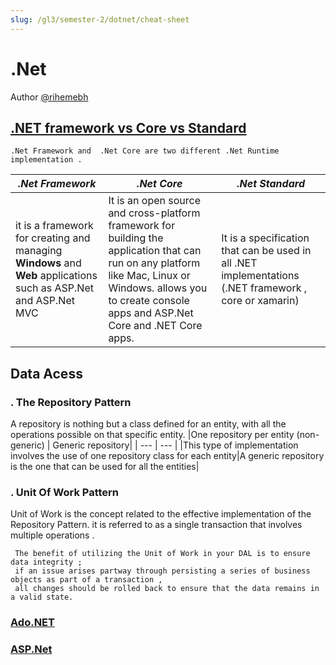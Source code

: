 ```yaml
---
slug: /gl3/semester-2/dotnet/cheat-sheet
---
```


# .Net

Author [@rihemebh](https://github.com/rihemebh)

## [.NET framework vs Core vs Standard](https://www.linkedin.com/posts/rihemebenhassan_net-framework-vs-core-vs-standard-activity-6804365749277274112-b6Ah)

    .Net Framework and  .Net Core are two different .Net Runtime implementation .

| **_.Net Framework_**                                                                                             | **_.Net Core_**                                                                                                                                                                                                | **_.Net Standard_**                                                                                   |
| ---------------------------------------------------------------------------------------------------------------- | -------------------------------------------------------------------------------------------------------------------------------------------------------------------------------------------------------------- | ----------------------------------------------------------------------------------------------------- |
| it is a framework for creating and managing **Windows** and **Web** applications such as ASP.Net and ASP.Net MVC | It is an open source and cross-platform framework for building the application that can run on any platform like Mac, Linux or Windows. allows you to create console apps and ASP.Net Core and .NET Core apps. | It is a specification that can be used in all .NET implementations (.NET framework , core or xamarin) |

## Data Acess

### . The Repository Pattern

A repository is nothing but a class defined for an entity, with all the operations possible on that specific entity.
|One repository per entity (non-generic) | Generic repository|
| --- | --- |
|This type of implementation involves the use of one repository class for each entity|A generic repository is the one that can be used for all the entities|

### . Unit Of Work Pattern

Unit of Work is the concept related to the effective implementation of the Repository Pattern. it is referred to as a single transaction that involves multiple operations .

     The benefit of utilizing the Unit of Work in your DAL is to ensure data integrity ;
     if an issue arises partway through persisting a series of business objects as part of a transaction ,
     all changes should be rolled back to ensure that the data remains in a valid state.

### [Ado.NET](https://github.com/rihemebh/.Net-cheat-sheets/tree/main/Ado.net)

### [ASP.Net](https://github.com/rihemebh/.Net-cheat-sheets/tree/main/ASP.net)
